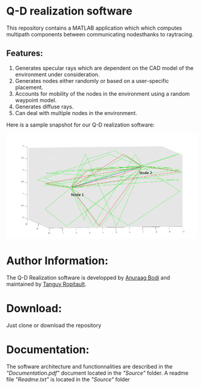 # Q-D realization software
This repository contains a MATLAB application which which computes multipath components between communicating nodesthanks to raytracing.

## Features:

1. Generates specular rays which are dependent on the CAD model of the environment under consideration.
1. Generates nodes either randomly or based on a user-specific placement.
1. Accounts for mobility of the nodes in the environment using a random waypoint model.
1. Generates diffuse rays.
1. Can deal with multiple nodes in the environment.

Here is a sample snapshot for our Q-D realization software:

![Snapshot for our Q-D realization app](qdRealizationSnapshot.PNG)


# Author Information:
The Q-D Realization software is developped by [Anuraag Bodi](https://www.nist.gov/people/anuraag-bodi) and maintained by [Tanguy Ropitault](https://www.nist.gov/people/tanguy-ropitault).


# Download:
Just clone or download the repository

# Documentation:
The software architecture and functionnalities are described in the *"Documentation.pdf"* document located in the *"Source"* folder.
A readme file *"Readme.txt"* is located in the *"Source"* folder
